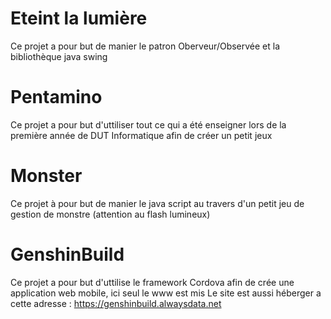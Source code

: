<h1>Eteint la lumière</h1>

Ce projet a pour but de manier le patron Oberveur/Observée et la bibliothèque java swing


<h1>Pentamino</h1>

Ce projet a pour but d'uttiliser tout ce qui a été enseigner lors de la première année de DUT Informatique afin de créer un petit jeux 


<h1>Monster</h1>

Ce projet à pour but de manier le java script au travers d'un petit jeu de gestion de monstre (attention au flash lumineux)

<h1>GenshinBuild </h1>

Ce projet a pour but d'uttilise le framework Cordova afin de crée une application web mobile, ici seul le www est mis 
Le site est aussi héberger a cette adresse : https://genshinbuild.alwaysdata.net
